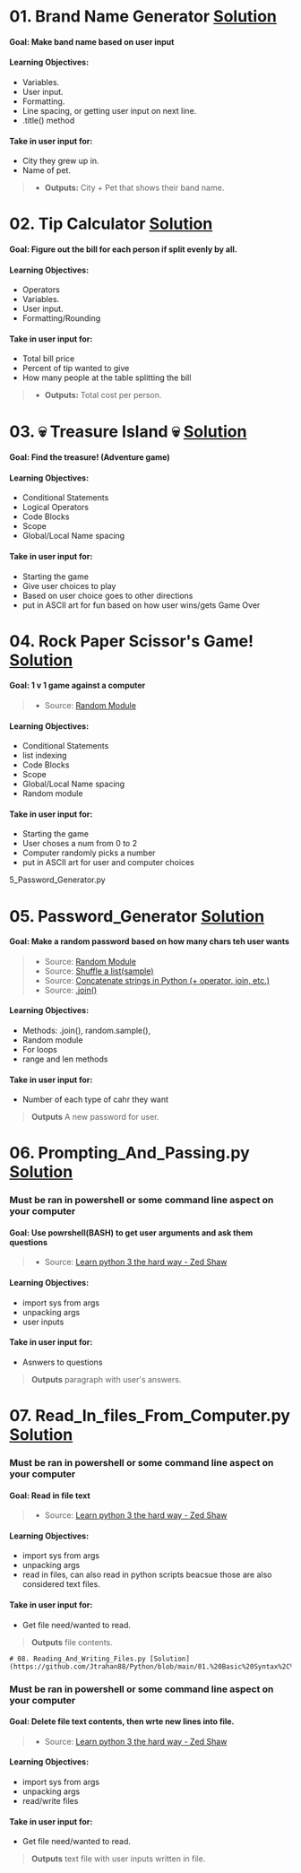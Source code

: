 # 01. Brand Name Generator [Solution](https://github.com/Jtrahan88/Python-Fundamentals/blob/main/01.%20Basic%20Syntax%2C%20Conditional%20Statements%20and%20Loops/01_Project_Band_Name_Generator.py)
#### Goal: Make band name based on user input
#### Learning Objectives:
 * Variables.
 * User input.
 * Formatting.
 * Line spacing, or getting user input on next line.
 * .title() method
#### Take in user input for:
 * City they grew up in.
 * Name of pet.
 > * **Outputs:** City + Pet that shows their band name.

# 02. Tip Calculator [Solution](https://github.com/Jtrahan88/Python-Fundamentals/blob/main/01.%20Basic%20Syntax%2C%20Conditional%20Statements%20and%20Loops/2_Project_Tip_Calculator.py)
#### Goal: Figure out the bill for each person if split evenly by all.
#### Learning Objectives:
 * Operators
 * Variables.
 * User input.
 * Formatting/Rounding
 
#### Take in user input for:
 * Total bill price
 * Percent of tip wanted to give
 * How many people at the table splitting the bill
 > * **Outputs:** Total cost per person.

# 03. 💀 Treasure Island 💀 [Solution](https://github.com/Jtrahan88/Python-Fundamentals/blob/main/01.%20Basic%20Syntax%2C%20Conditional%20Statements%20and%20Loops/3_Treasure_Island.py)

#### Goal: Find the treasure! (Adventure game)
#### Learning Objectives:
 * Conditional Statements
 * Logical Operators
 * Code Blocks
 * Scope
 * Global/Local Name spacing
#### Take in user input for:
 * Starting the game
 * Give user choices to play
 * Based on user choice goes to other directions
 * put in ASCII art for fun based on how user wins/gets Game Over
 
 
 
 # 04. Rock Paper Scissor's Game! [Solution](https://github.com/Jtrahan88/Python-Fundamentals/blob/main/01.%20Basic%20Syntax%2C%20Conditional%20Statements%20and%20Loops/4_Rock_Papper_Scissors.py)

#### Goal: 1 v 1 game against a computer
> * Source: [Random Module](https://docs.python.org/3/library/random.html)
#### Learning Objectives:
 * Conditional Statements
 * list indexing
 * Code Blocks
 * Scope
 * Global/Local Name spacing
 * Random module
#### Take in user input for:
 * Starting the game
 * User choses a num from 0 to 2
 * Computer randomly picks a number
 * put in ASCII art for user and computer choices

5_Password_Generator.py

 # 05. Password_Generator [Solution](https://github.com/Jtrahan88/Python/blob/main/01.%20Basic%20Syntax%2C%20Conditional%20Statements%20and%20Loops/5_Password_Generator.py)

#### Goal: Make a random password based on how many chars teh user wants
> * Source: [Random Module](https://docs.python.org/3/library/random.html)
> * Source: [Shuffle a list(sample)](https://note.nkmk.me/en/python-random-shuffle/#:~:text=To%20shuffle%20strings%20or%20tuples,to%20a%20string%20or%20tuple.)
> * Source: [Concatenate strings in Python (+ operator, join, etc.)](https://note.nkmk.me/en/python-string-concat/)
> * Source: [.join()](https://www.w3schools.com/python/ref_string_join.asp)
#### Learning Objectives:
 * Methods: .join(), random.sample(), 
 * Random module
 * For loops
 * range and len methods
#### Take in user input for:
 * Number of each type of cahr they want
 > **Outputs** A new password for user. 
 
  # 06. Prompting_And_Passing.py [Solution](https://github.com/Jtrahan88/Python/blob/main/01.%20Basic%20Syntax%2C%20Conditional%20Statements%20and%20Loops/6_Prompting_And_Passing.py)
  ### Must be ran in powershell or some command line aspect on your computer

#### Goal: Use powrshell(BASH) to get user arguments and ask them questions
> * Source: [Learn python 3 the hard way - Zed Shaw](https://www.informit.com/store/learn-python-3-the-hard-way-a-very-simple-introduction-9780134692883)

#### Learning Objectives:
 * import sys from args
 * unpacking args
 * user inputs
#### Take in user input for:
 * Asnwers to questions
 > **Outputs** paragraph with user's answers. 
 
   # 07. Read_In_files_From_Computer.py [Solution](https://github.com/Jtrahan88/Python/blob/main/01.%20Basic%20Syntax%2C%20Conditional%20Statements%20and%20Loops/7_Read_In_files_From_Computer.py/7_Read_In_files_From_Computer.py)
  ### Must be ran in powershell or some command line aspect on your computer

#### Goal: Read in file text
> * Source: [Learn python 3 the hard way - Zed Shaw](https://www.informit.com/store/learn-python-3-the-hard-way-a-very-simple-introduction-9780134692883)

#### Learning Objectives:
 * import sys from args
 * unpacking args
 * read in files, can also read in python scripts beacsue those are also considered text files.
#### Take in user input for:
 * Get file need/wanted to read. 
 > **Outputs** file contents. 
 
    # 08. Reading_And_Writing_Files.py [Solution](https://github.com/Jtrahan88/Python/blob/main/01.%20Basic%20Syntax%2C%20Conditional%20Statements%20and%20Loops/8_Reading_And_Writing_Files.py/8_Reading_And_Writing_Files.py)
  ### Must be ran in powershell or some command line aspect on your computer

#### Goal: Delete file text contents, then wrte new lines into file.
> * Source: [Learn python 3 the hard way - Zed Shaw](https://www.informit.com/store/learn-python-3-the-hard-way-a-very-simple-introduction-9780134692883)

#### Learning Objectives:
 * import sys from args
 * unpacking args
 * read/write files
#### Take in user input for:
 * Get file need/wanted to read. 
 > **Outputs** text file with user inputs written in file. 
